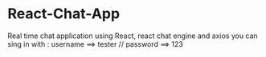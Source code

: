 # React-Chat-App


Real time chat application using React, react chat engine and axios
you can sing in with :
username ==> tester // password ==> 123

